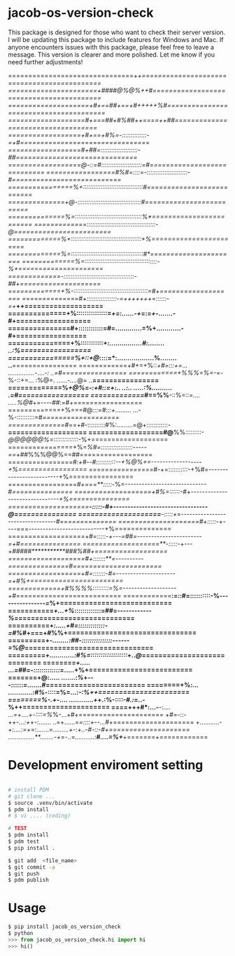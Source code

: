 # jacob-os-version-check 
This package is designed for those who want to check their server version.                                              I will be updating this package to include features for Windows and Mac.                                                If anyone encounters issues with this package, please feel free to leave a message.
This version is clearer and more polished. Let me know if you need further adjustments!

===============================+***+============================================
======================+*####@%@%*++**#*=========================================
====================+#*+==##+==+*#+++++%#=======================================
===================*#+===##+#%##*++====++*##*===================================
==================+#+==+#%*=-::::::::::::::-=+#*================================
==================*#+##=**:::::::::::::::::::::-##==============================
==================*@*-::=#:::::::::::::::::::::::=#*============================
=================#%#=::::=-:::::::::::::::::::::::-*#===========================
================%+::::::::::::::::::::::::::::::::::*#==========================
==============+@-::::::::::::::::::::::::::::::::::::*#=========================
==============%=::::::::::::::::::::::::::::::::::::::%*========================
=============**:::::::::::::::::::::::::::::::::::::::-@========================
=============%+::::::::::::::::::::::::::::::::::::::::+%=======================
=============%=:::::::::::::::::::::::::::::::::::::::::#*======================
=============%=:::::::::::::::::::::::::::::::::::::::::-%+=====================
=============**-::::::::::::::::::::::::::::::::::::::::-##+====================
=============+%-::::::::::::::::::::::::::::::::::::::::::=#+===================
==============#+:::::::::::::::::-=+++++++=::::::-=+*****++**===================
==============+%:::::::::::::::=*+=:......-+*=:=*+-.......-*#+==================
===============#+::::::::::::=#=.............=%+............-#+=================
===============+%:::::::::::+*:................#:........  ..:%=================
================%+::+@*::::=*:..................%........   ..**================
============+#+=+%::*+#=:::+=... ...............*-....-*:   ..=#================
============+%%%=%=-*=-%-::+=... :%@=.    ......*-....*@=   ..**================
=============%*+@%*=*-:+#::=+:.. ..:..    .....:%.......... .=#=================
=============*#==%%**-::%=::*=....        .....%@#*+=----##:=#+=================
=============+%===#@*:::=#:::+*.........  ...-%-::::::::::=#*===================
==============#*==+#-::::::::::#%:.........=@+::::::::::::-**===================
==================#@**%%:::::::::-*@@@@@@%=::::::::::::::-*%+===================
================+%=*%#=::::::::::::::::::-----==+*##%%%@@%==##==================
================#*:+#--#:::::::::::--+%@%+=------------------+%=================
================*#-+=:::::::::::-+%#=-------------------------+%================
=================*#+===**:::::-*%=-----------------------------#*===============
===================+#%=::::::-#+-------------------------------+%===============
====================**-:::::-#+---------------------------------@===============
====================**-:::::+*=---------------------------------*#==============
====================#+:::::-*+----===---------------------------+%==============
===================+#=:::::-*+---=##=-----------------------=+*#*===============
===================**-:::::-*+---+****#####***********###%##*+==================
===================#+:::::::**=----------===============#*======================
==================+#=:::::::-#=---------------------=+#%+=======================
=============+#%%%%*:::::::::=%=-------------------+#*==========================
============**:=::#=::::::::::-%*----------------=*%+===========================
===========*+...+%*:::::::::::::=##=------------*%*=============================
==========+*:.....+#=:::::::::::::-=#%#*+===+#%%+===============================
=========+*-........:##-:::::::::::::::------=%@*===============================
=========*+............:#%=::::::::::::::::::*+..*@*============================
========*+.....         ...=##=-:::::::::::::*=.....+%+=========================
=======+@:.....         .......:*%*+---::::::*=.......#*========================
========+%*:...         ............:#%*-::::=%=...:*-:%++======================
========%-.+*-....      ............++.:%-::::-*#.:*=..-%++=====================
====+++#*:...-**-:....          ...=+....*+-::::=%*%-...+#+=====================
+*#*=-::-+*+-...:+*+-:.......   ..=+......=*=::::+*-*-...#*+====================
+...........-*+:....:=*+=:.......=*.........+*-:+*..-#-::-#+====================
...............**........-+*=-..=*...........:**#....=%+***+=======+============


# Development enviroment setting
``` bash

# install PDM
# git clone ... 
$ source .venv/bin/activate
$ pdm install
# $ vi .... (coding)

# TEST
$ pdm install
$ pdm test
$ pip install . 

$ git add  <file_name>
$ git commit -a
$ git push
$ pdm publish
```

# Usage
```python
$ pip install jacob_os_version_check
$ python
>>> from jacob_os_version_check.hi import hi
>>> hi()
```
